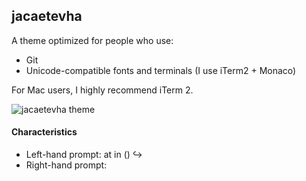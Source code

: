 ## jacaetevha

A theme optimized for people who use:

* Git
* Unicode-compatible fonts and terminals (I use iTerm2 + Monaco)

For Mac users, I highly recommend iTerm 2.

![jacaetevha
theme](http://jacaetevha.github.io/oh-my-fish/screenshot.png)


#### Characteristics

* Left-hand prompt:
    <user> at <host> in <abbreviated path> <total size of files in dir> (<current Git branch>)
    ↪ 
* Right-hand prompt:
    <current date>
